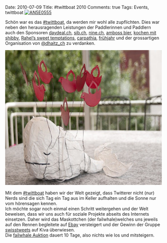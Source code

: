 Date: 2010-07-09
Title: #twittboat 2010
Comments: true
Tags: Events, twittboat
<a title="AN5E0555 by x-foto.ch, on Flickr" href="https://www.flickr.com/photos/x-foto/4760952132/"><img alt="AN5E0555"
        src="https://farm5.static.flickr.com/4097/4760952132_2f94a8a76b_b.jpg" /></a>
<p>Schön war es das <a href="https://twittboat.wordpress.com/">#twittboat</a>, da werden mir wohl alle zupflichten. Dies
    war neben den herausragenden Leistungen der Paddlerinnen und Paddlern auch den Sponsoren <a
        href="https://www.daydeal.ch/">daydeal.ch</a>, <a href="https://www.sib.ch/">sib.ch</a>, <a
        href="https://www.nine.ch/">nine.ch</a>, <a href="https://www.amboss-bier.ch/">amboss bier</a>, <a
        href="https://kochenmitshibby.ch/">kochen mit shibby</a>, <a href="https://www.sweet-temptations.ch/">Rahel’s
        sweet temptations</a>, <a href="https://www.carpathia.ch/">carpathia</a>, <a
        href="https://fruehjahr.ch/">frühjahr</a> und der grossartigen Organisation von <a
        href="https://twitter.com/dhaitz_ch">@dhaitz_ch</a> zu verdanken.</p> <a
    href="https://cgi.ebay.ch/ws/eBayISAPI.dll?ViewItem&amp;item=110557314074&amp;ssPageName=STRK:MESELX:IT#ht_500wt_1154"><img
        style="border-bottom: 0px; border-left: 0px; border-top: 0px; border-right: 0px" title="failwhale" border="0"
        alt="failwhale" src="/assets/images/DSC_1350.jpg" width="654" height="434" /></a>
<p>Mit dem <a href="https://www.flickr.com/groups/twittboat/pool/">#twittboat</a> haben wir der Welt gezeigt, dass
    Twitterer nicht (nur) Nerds sind die sich Tag ein Tag aus im Keller aufhalten und die Sonne nur vom hörensagen
    kennen. <br />Ich möchte sogar noch einmal einen Schritt weitergehen und der Welt beweisen, dass wir uns auch für
    soziale Projekte abseits des Internets einsetzen. Daher wird das Maskottchen (der failwhale)welches uns jeweils auf
    den Rennen begleitete auf <a
        href="https://cgi.ebay.ch/ws/eBayISAPI.dll?ViewItem&amp;item=110557314074&amp;ssPageName=STRK:MESELX:IT#ht_500wt_1154">Ebay</a>
    versteigert und der Gewinn der Gruppe <a href="https://www.kiva.org/team/swisstweets">swisstweets</a> auf Kiva
    überwiesen.&#160; <br />Die <a
        href="https://cgi.ebay.ch/ws/eBayISAPI.dll?ViewItem&amp;item=110557314074&amp;ssPageName=STRK:MESELX:IT#ht_500wt_1154">failwhale
        Auktion</a> dauert 10 Tage, also nichts wie los und mitsteigern.</p>
